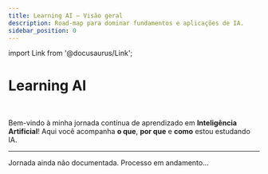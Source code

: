```yaml
---
title: Learning AI – Visão geral
description: Road-map para dominar fundamentos e aplicações de IA.
sidebar_position: 0
---
```


import Link from '@docusaurus/Link';

# Learning AI

<!-- > **Status:** em andamento (última atualização: 15/05/2025) -->

<br/>

Bem-vindo à minha jornada contínua de aprendizado em **Inteligência Artificial**! Aqui você acompanha **o que**, **por que** e **como** estou estudando IA.

<!-- ## Estrutura da jornada

- **Road-map** geral: etapas + links de progresso (`roadmap.md`)
- **Referências** (livros, cursos, papers) em sub-pastas dedicadas
- **Projetos práticos** que aplicam o conhecimento, em `projects/`

## Etapas principais

| Etapa                          | Conteúdo chave                          | Status          |
| ------------------------------ | --------------------------------------- | --------------- |
| Fundamentos matemáticos        | Álgebra linear, estatística, cálculo    | 🔄 Em progresso |
| Aprendizado supervisionado     | Regressão, classificação, SVM, árvores  | ⏳ Próximo      |
| Aprendizado não-supervisionado | Clustering, redução de dimensionalidade | ⏳ Próximo      |
| Deep Learning                  | Redes neurais, CNNs, RNNs, Transformers | ⏳ Próximo      |

> ✔︎ = concluído · 🔄 = em andamento · ⏳ = planejado

## Material já vinculado

> **Nota:** Ainda não há material vinculado nesta jornada. Abaixo estão alguns exemplos de como o conteúdo será organizado. -->

<!--
<div className="cardsGrid">

<Link className="card" to="/notes/jorneys/learning-ai/why-machines-learn/intro">
  <h3>Livro: Why Machines Learn?</h3>
  <p>Resumos e anotações capítulo a capítulo.</p>
</Link>

<Link className="card" to="/notes/jorneys/learning-ai/courses/coursera-andrew-ng">
  <h3>Curso: Andrew Ng ML (Coursera)</h3>
  <p>Notas de aula e exercícios comentados.</p>
</Link>

<Link className="card" to="/notes/jorneys/learning-ai/projects/regression-scratch">
  <h3>Projeto: Regressão do zero</h3>
  <p>Implementação em Python + notebook explicativo.</p>
</Link>

</div>
-->

---

<!-- <div className="alert alert--secondary" role="alert">Sugestões de leitura ou correções? Abra uma issue ou envie um pull-request.</div> -->
<div className="alert alert--secondary" role="alert">Jornada ainda não documentada. Processo em andamento...</div>
